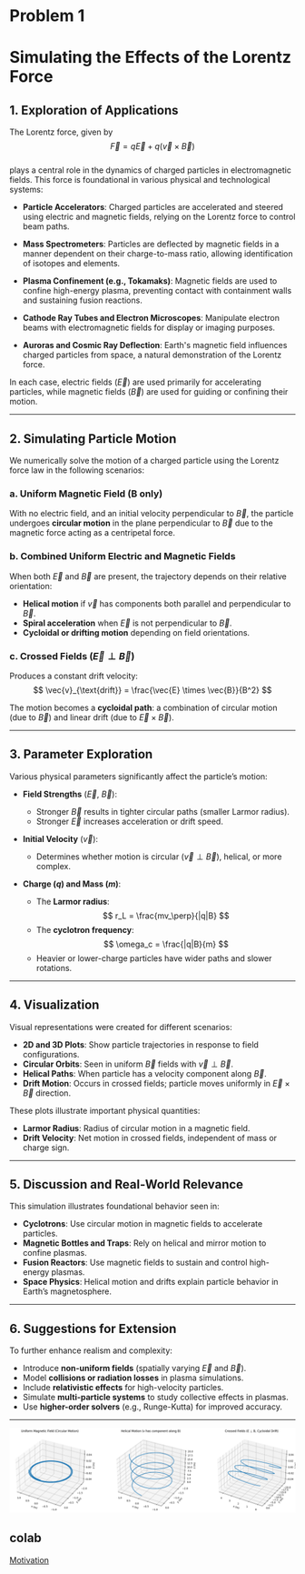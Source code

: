 # Problem 1

# Simulating the Effects of the Lorentz Force

## 1. Exploration of Applications

The Lorentz force, given by  
$$
\vec{F} = q\vec{E} + q(\vec{v} \times \vec{B})
$$  
plays a central role in the dynamics of charged particles in electromagnetic fields. This force is foundational in various physical and technological systems:

- **Particle Accelerators**: Charged particles are accelerated and steered using electric and magnetic fields, relying on the Lorentz force to control beam paths.

- **Mass Spectrometers**: Particles are deflected by magnetic fields in a manner dependent on their charge-to-mass ratio, allowing identification of isotopes and elements.

- **Plasma Confinement (e.g., Tokamaks)**: Magnetic fields are used to confine high-energy plasma, preventing contact with containment walls and sustaining fusion reactions.

- **Cathode Ray Tubes and Electron Microscopes**: Manipulate electron beams with electromagnetic fields for display or imaging purposes.

- **Auroras and Cosmic Ray Deflection**: Earth's magnetic field influences charged particles from space, a natural demonstration of the Lorentz force.

In each case, electric fields ($\vec{E}$) are used primarily for accelerating particles, while magnetic fields ($\vec{B}$) are used for guiding or confining their motion.

---

## 2. Simulating Particle Motion

We numerically solve the motion of a charged particle using the Lorentz force law in the following scenarios:

### a. Uniform Magnetic Field (B only)

With no electric field, and an initial velocity perpendicular to $\vec{B}$, the particle undergoes **circular motion** in the plane perpendicular to $\vec{B}$ due to the magnetic force acting as a centripetal force.

### b. Combined Uniform Electric and Magnetic Fields

When both $\vec{E}$ and $\vec{B}$ are present, the trajectory depends on their relative orientation:

- **Helical motion** if $\vec{v}$ has components both parallel and perpendicular to $\vec{B}$.
- **Spiral acceleration** when $\vec{E}$ is not perpendicular to $\vec{B}$.
- **Cycloidal or drifting motion** depending on field orientations.

### c. Crossed Fields ($\vec{E} \perp \vec{B}$)

Produces a constant drift velocity:
$$
\vec{v}_{\text{drift}} = \frac{\vec{E} \times \vec{B}}{B^2}
$$

The motion becomes a **cycloidal path**: a combination of circular motion (due to $\vec{B}$) and linear drift (due to $\vec{E} \times \vec{B}$).

---

## 3. Parameter Exploration

Various physical parameters significantly affect the particle’s motion:

- **Field Strengths** ($\vec{E}$, $\vec{B}$):
  - Stronger $\vec{B}$ results in tighter circular paths (smaller Larmor radius).
  - Stronger $\vec{E}$ increases acceleration or drift speed.

- **Initial Velocity** ($\vec{v}$):
  - Determines whether motion is circular ($\vec{v} \perp \vec{B}$), helical, or more complex.

- **Charge ($q$) and Mass ($m$)**:
  - The **Larmor radius**:
    $$
    r_L = \frac{mv_\perp}{|q|B}
    $$
  - The **cyclotron frequency**:
    $$
    \omega_c = \frac{|q|B}{m}
    $$
  - Heavier or lower-charge particles have wider paths and slower rotations.

---

## 4. Visualization

Visual representations were created for different scenarios:

- **2D and 3D Plots**: Show particle trajectories in response to field configurations.
- **Circular Orbits**: Seen in uniform $\vec{B}$ fields with $\vec{v} \perp \vec{B}$.
- **Helical Paths**: When particle has a velocity component along $\vec{B}$.
- **Drift Motion**: Occurs in crossed fields; particle moves uniformly in $\vec{E} \times \vec{B}$ direction.

These plots illustrate important physical quantities:

- **Larmor Radius**: Radius of circular motion in a magnetic field.
- **Drift Velocity**: Net motion in crossed fields, independent of mass or charge sign.

---

## 5. Discussion and Real-World Relevance

This simulation illustrates foundational behavior seen in:

- **Cyclotrons**: Use circular motion in magnetic fields to accelerate particles.
- **Magnetic Bottles and Traps**: Rely on helical and mirror motion to confine plasmas.
- **Fusion Reactors**: Use magnetic fields to sustain and control high-energy plasmas.
- **Space Physics**: Helical motion and drifts explain particle behavior in Earth’s magnetosphere.

---

## 6. Suggestions for Extension

To further enhance realism and complexity:

- Introduce **non-uniform fields** (spatially varying $\vec{E}$ and $\vec{B}$).
- Model **collisions or radiation losses** in plasma simulations.
- Include **relativistic effects** for high-velocity particles.
- Simulate **multi-particle systems** to study collective effects in plasmas.
- Use **higher-order solvers** (e.g., Runge-Kutta) for improved accuracy.
---

![alt text](image-1.png)

## colab
[Motivation](https://colab.research.google.com/drive/1VIkI_qdn8nmNsVVBbYGZmh1jqoGBs9hY?usp=sharing)